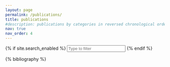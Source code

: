 ```yaml
---
layout: page
permalink: /publications/
title: publications
#description: publications by categories in reversed chronological order. generated by jekyll-scholar.
nav: true
nav_order: 4
---
```


<!-- _pages/publications.md -->

{% if site.search_enabled %}
<input type="text" id="bibsearch" spellcheck="false" autocomplete="off" class="search bibsearch-form-input" placeholder="Type to filter">
{% endif %}

<div class="publications">

{% bibliography %}

</div>
